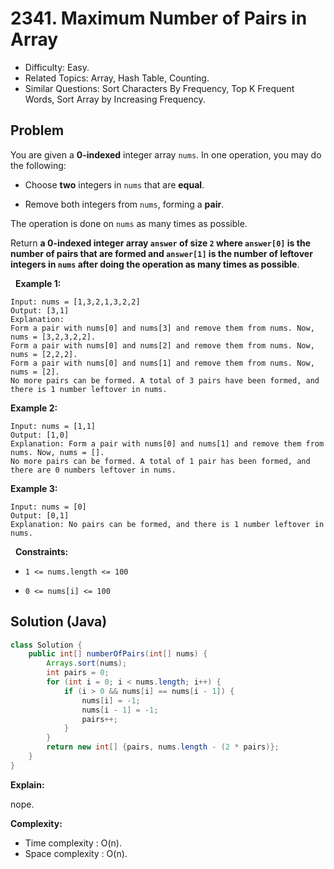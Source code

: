 # 2341. Maximum Number of Pairs in Array

- Difficulty: Easy.
- Related Topics: Array, Hash Table, Counting.
- Similar Questions: Sort Characters By Frequency, Top K Frequent Words, Sort Array by Increasing Frequency.

## Problem

You are given a **0-indexed** integer array ```nums```. In one operation, you may do the following:


	
- Choose **two** integers in ```nums``` that are **equal**.
	
- Remove both integers from ```nums```, forming a **pair**.


The operation is done on ```nums``` as many times as possible.

Return **a **0-indexed** integer array **```answer```** of size **```2```** where **```answer[0]```** is the number of pairs that are formed and **```answer[1]```** is the number of leftover integers in **```nums```** after doing the operation as many times as possible**.

 
**Example 1:**

```
Input: nums = [1,3,2,1,3,2,2]
Output: [3,1]
Explanation:
Form a pair with nums[0] and nums[3] and remove them from nums. Now, nums = [3,2,3,2,2].
Form a pair with nums[0] and nums[2] and remove them from nums. Now, nums = [2,2,2].
Form a pair with nums[0] and nums[1] and remove them from nums. Now, nums = [2].
No more pairs can be formed. A total of 3 pairs have been formed, and there is 1 number leftover in nums.
```

**Example 2:**

```
Input: nums = [1,1]
Output: [1,0]
Explanation: Form a pair with nums[0] and nums[1] and remove them from nums. Now, nums = [].
No more pairs can be formed. A total of 1 pair has been formed, and there are 0 numbers leftover in nums.
```

**Example 3:**

```
Input: nums = [0]
Output: [0,1]
Explanation: No pairs can be formed, and there is 1 number leftover in nums.
```

 
**Constraints:**


	
- ```1 <= nums.length <= 100```
	
- ```0 <= nums[i] <= 100```



## Solution (Java)

```java
class Solution {
    public int[] numberOfPairs(int[] nums) {
        Arrays.sort(nums);
        int pairs = 0;
        for (int i = 0; i < nums.length; i++) {
            if (i > 0 && nums[i] == nums[i - 1]) {
                nums[i] = -1;
                nums[i - 1] = -1;
                pairs++;
            }
        }
        return new int[] {pairs, nums.length - (2 * pairs)};
    }
}
```

**Explain:**

nope.

**Complexity:**

* Time complexity : O(n).
* Space complexity : O(n).
